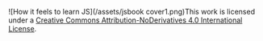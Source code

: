 ![How it feels to learn JS](/assets/jsbook cover1.png)This work is licensed under a [Creative Commons Attribution-NoDerivatives 4.0 International License](https://creativecommons.org/licenses/by-nd/4.0/).
